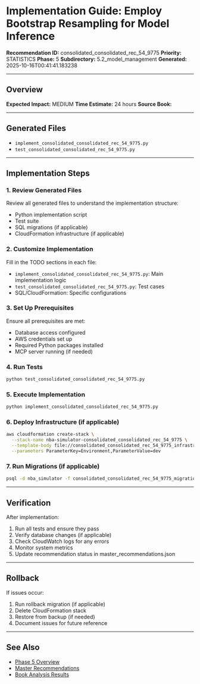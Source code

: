 # Implementation Guide: Employ Bootstrap Resampling for Model Inference

**Recommendation ID:** consolidated_consolidated_rec_54_9775
**Priority:** STATISTICS
**Phase:** 5
**Subdirectory:** 5.2_model_management
**Generated:** 2025-10-16T00:41:41.183238

---

## Overview



**Expected Impact:** MEDIUM
**Time Estimate:** 24 hours
**Source Book:** 

---

## Generated Files

- `implement_consolidated_consolidated_rec_54_9775.py`
- `test_consolidated_consolidated_rec_54_9775.py`

---

## Implementation Steps

### 1. Review Generated Files

Review all generated files to understand the implementation structure:
- Python implementation script
- Test suite
- SQL migrations (if applicable)
- CloudFormation infrastructure (if applicable)

### 2. Customize Implementation

Fill in the TODO sections in each file:
- `implement_consolidated_consolidated_rec_54_9775.py`: Main implementation logic
- `test_consolidated_consolidated_rec_54_9775.py`: Test cases
- SQL/CloudFormation: Specific configurations

### 3. Set Up Prerequisites

Ensure all prerequisites are met:
- Database access configured
- AWS credentials set up
- Required Python packages installed
- MCP server running (if needed)

### 4. Run Tests

```bash
python test_consolidated_consolidated_rec_54_9775.py
```

### 5. Execute Implementation

```bash
python implement_consolidated_consolidated_rec_54_9775.py
```

### 6. Deploy Infrastructure (if applicable)

```bash
aws cloudformation create-stack \
  --stack-name nba-simulator-consolidated_consolidated_rec_54_9775 \
  --template-body file://consolidated_consolidated_rec_54_9775_infrastructure.yaml \
  --parameters ParameterKey=Environment,ParameterValue=dev
```

### 7. Run Migrations (if applicable)

```bash
psql -d nba_simulator -f consolidated_consolidated_rec_54_9775_migration.sql
```

---

## Verification

After implementation:
1. Run all tests and ensure they pass
2. Verify database changes (if applicable)
3. Check CloudWatch logs for any errors
4. Monitor system metrics
5. Update recommendation status in master_recommendations.json

---

## Rollback

If issues occur:
1. Run rollback migration (if applicable)
2. Delete CloudFormation stack
3. Restore from backup (if needed)
4. Document issues for future reference

---

## See Also

- [Phase 5 Overview](/Users/ryanranft/nba-simulator-aws/docs/phases/phase_5/)
- [Master Recommendations](/Users/ryanranft/nba-mcp-synthesis/analysis_results/master_recommendations.json)
- [Book Analysis Results](/Users/ryanranft/nba-mcp-synthesis/analysis_results/)
